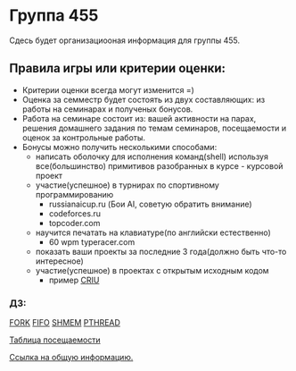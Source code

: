 # Группа 455

Сдесь будет организациооная информация для группы 455.

## Правила игры или критерии оценки:

* Критерии оценки всегда могут изменится =)
* Оценка за семместр будет состоять из двух составляющих: из работы на семинарах и полученых бонусов.
* Работа на семинаре состоит из: вашей активности на парах, решения домашнего задания по темам семинаров, посещаемости и оценок за контрольные работы.
* Бонусы можно получить несколькими способами:
	* написать оболочку для исполнения команд(shell) используя все(большинство) примитивов разобранных в курсе - курсовой проект
	* участие(успешное) в турнирах по спортивному программированию
		* russianaicup.ru (Бои AI, советую обратить внимание)
		* codeforces.ru
		* topcoder.com
	* научится печатать на клавиатуре(по английски естественно)
		* 60 wpm typeracer.com
	* показать ваши проекты за последние 3 года(должно быть что-то интересное)
	* участие(успешное) в проектах с открытым исходным кодом
		* пример [CRIU](https://github.com/xemul/criu)

### ДЗ:
[FORK](task-fork.md)
[FIFO](task-fifo.md)
[SHMEM](task-shmem.md)
[PTHREAD](task-pthread.md)

[Таблица посещаемости](https://goo.gl/p3JRbA)

[Ссылка на общую информацию.](README.md)

